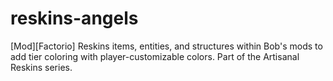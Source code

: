 # reskins-angels
[Mod][Factorio] Reskins items, entities, and structures within Bob's mods to add tier coloring with player-customizable colors. Part of the Artisanal Reskins series.
